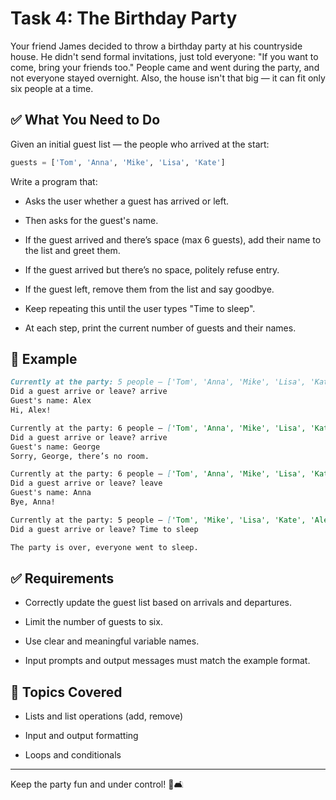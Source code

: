 # Task 4: The Birthday Party
Your friend James decided to throw a birthday party at his countryside house.
He didn't send formal invitations, just told everyone: "If you want to come, bring your friends too."
People came and went during the party, and not everyone stayed overnight.
Also, the house isn't that big — it can fit only six people at a time.

## ✅ What You Need to Do
Given an initial guest list — the people who arrived at the start:
```python
guests = ['Tom', 'Anna', 'Mike', 'Lisa', 'Kate']
```
Write a program that:

- Asks the user whether a guest has arrived or left.

- Then asks for the guest's name.

- If the guest arrived and there’s space (max 6 guests), add their name to the list and greet them.

- If the guest arrived but there’s no space, politely refuse entry.

- If the guest left, remove them from the list and say goodbye.

- Keep repeating this until the user types "Time to sleep".

- At each step, print the current number of guests and their names.

## 🧪 Example
```markdown
Currently at the party: 5 people — ['Tom', 'Anna', 'Mike', 'Lisa', 'Kate']
Did a guest arrive or leave? arrive
Guest's name: Alex
Hi, Alex!

Currently at the party: 6 people — ['Tom', 'Anna', 'Mike', 'Lisa', 'Kate', 'Alex']
Did a guest arrive or leave? arrive
Guest's name: George
Sorry, George, there’s no room.

Currently at the party: 6 people — ['Tom', 'Anna', 'Mike', 'Lisa', 'Kate', 'Alex']
Did a guest arrive or leave? leave
Guest's name: Anna
Bye, Anna!

Currently at the party: 5 people — ['Tom', 'Mike', 'Lisa', 'Kate', 'Alex']
Did a guest arrive or leave? Time to sleep

The party is over, everyone went to sleep.
```
## ✅ Requirements
- Correctly update the guest list based on arrivals and departures.

- Limit the number of guests to six.

- Use clear and meaningful variable names.

- Input prompts and output messages must match the example format.

## 📌 Topics Covered
- Lists and list operations (add, remove)

- Input and output formatting

- Loops and conditionals

---
Keep the party fun and under control! 🥳🛋️